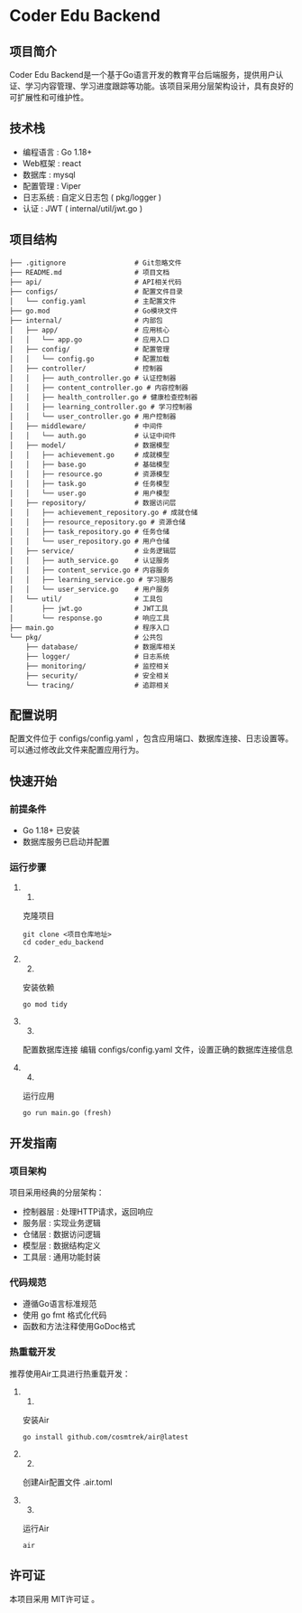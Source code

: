 # Coder Edu Backend
## 项目简介
Coder Edu Backend是一个基于Go语言开发的教育平台后端服务，提供用户认证、学习内容管理、学习进度跟踪等功能。该项目采用分层架构设计，具有良好的可扩展性和可维护性。

## 技术栈
- 编程语言 : Go 1.18+
- Web框架 : react
- 数据库 : mysql
- 配置管理 : Viper
- 日志系统 : 自定义日志包 ( pkg/logger )
- 认证 : JWT ( internal/util/jwt.go )
## 项目结构
```
├── .gitignore                 # Git忽略文件
├── README.md                  # 项目文档
├── api/                       # API相关代码
├── configs/                   # 配置文件目录
│   └── config.yaml            # 主配置文件
├── go.mod                     # Go模块文件
├── internal/                  # 内部包
│   ├── app/                   # 应用核心
│   │   └── app.go             # 应用入口
│   ├── config/                # 配置管理
│   │   └── config.go          # 配置加载
│   ├── controller/            # 控制器
│   │   ├── auth_controller.go # 认证控制器
│   │   ├── content_controller.go # 内容控制器
│   │   ├── health_controller.go # 健康检查控制器
│   │   ├── learning_controller.go # 学习控制器
│   │   └── user_controller.go # 用户控制器
│   ├── middleware/            # 中间件
│   │   └── auth.go            # 认证中间件
│   ├── model/                 # 数据模型
│   │   ├── achievement.go     # 成就模型
│   │   ├── base.go            # 基础模型
│   │   ├── resource.go        # 资源模型
│   │   ├── task.go            # 任务模型
│   │   └── user.go            # 用户模型
│   ├── repository/            # 数据访问层
│   │   ├── achievement_repository.go # 成就仓储
│   │   ├── resource_repository.go # 资源仓储
│   │   ├── task_repository.go # 任务仓储
│   │   └── user_repository.go # 用户仓储
│   ├── service/               # 业务逻辑层
│   │   ├── auth_service.go    # 认证服务
│   │   ├── content_service.go # 内容服务
│   │   ├── learning_service.go # 学习服务
│   │   └── user_service.go    # 用户服务
│   └── util/                  # 工具包
│       ├── jwt.go             # JWT工具
│       └── response.go        # 响应工具
├── main.go                    # 程序入口
└── pkg/                       # 公共包
    ├── database/              # 数据库相关
    ├── logger/                # 日志系统
    ├── monitoring/            # 监控相关
    ├── security/              # 安全相关
    └── tracing/               # 追踪相关
```
## 配置说明
配置文件位于 configs/config.yaml ，包含应用端口、数据库连接、日志设置等。可以通过修改此文件来配置应用行为。

## 快速开始
### 前提条件
- Go 1.18+ 已安装
- 数据库服务已启动并配置
### 运行步骤
1. 1.
   克隆项目
   
   ```
   git clone <项目仓库地址>
   cd coder_edu_backend
   ```
2. 2.
   安装依赖
   
   ```
   go mod tidy
   ```
3. 3.
   配置数据库连接
   编辑 configs/config.yaml 文件，设置正确的数据库连接信息
4. 4.
   运行应用
   
   ```
   go run main.go (fresh)
   ```
## 开发指南
### 项目架构
项目采用经典的分层架构：

- 控制器层 : 处理HTTP请求，返回响应
- 服务层 : 实现业务逻辑
- 仓储层 : 数据访问逻辑
- 模型层 : 数据结构定义
- 工具层 : 通用功能封装
### 代码规范
- 遵循Go语言标准规范
- 使用 go fmt 格式化代码
- 函数和方法注释使用GoDoc格式
### 热重载开发
推荐使用Air工具进行热重载开发：

1. 1.
   安装Air
   
   ```
   go install github.com/cosmtrek/air@latest
   ```
2. 2.
   创建Air配置文件 .air.toml
3. 3.
   运行Air
   
   ```
   air
   ```

## 许可证
本项目采用 MIT许可证 。
